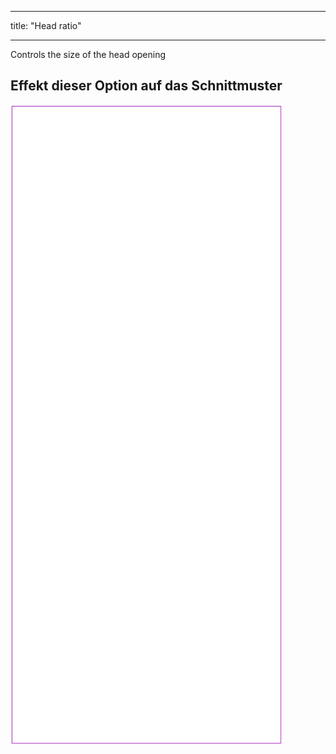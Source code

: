 - - -
title: "Head ratio"
- - -

Controls the size of the head opening

## Effekt dieser Option auf das Schnittmuster

![Dieses Bild zeigt den Effekt dieser Option, indem es mehrere Varianten überlagert, die einen anderen Wert für diese Option haben](tiberius_headratio_sample.svg "Effect of this option on the pattern")
